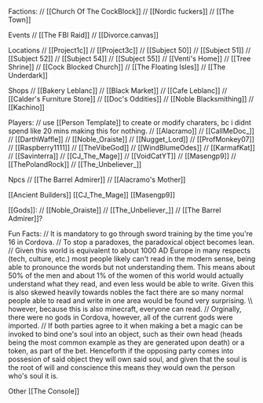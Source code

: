Factions:
 // [[Church Of The CockBlock]]
 // [[Nordic fuckers]]
 // [[The Town]]

Events
 // [[The FBI Raid]]
 // [[Divorce.canvas]]

Locations
 // [[Project1c]]
 // [[Project3c]]
 // [[Subject 50]]
 // [[Subject 51]]
 // [[Subject 52]]
 // [[Subject 54]]
 // [[Subject 55]]
 // [[Venti's Home]]
 // [[Tree Shrine]]
 // [[Cock Blocked Church]]
 // [[The Floating Isles]]
 // [[The Underdark]]

Shops
 // [[Bakery Leblanc]]
 // [[Black Market]]
 // [[Cafe Leblanc]]
 // [[Calder's Furniture Store]]
 // [[Doc's Oddities]]
 // [[Noble Blacksmithing]]
 // [[Kachino]]

Players: 
 // use [[Person Template]] to create or modify charaters, bc i didnt spend like 20 mins making this for nothing.
 // [[Alacramo]]
 // [[CallMeDoc_]]
 // [[DarthWaffle]]
 // [[Noble_Oraiste]]
 // [[Nugget_Lord]]
 // [[ProfMonkey07]]
 // [[Raspberry1111]]
 // [[TheVibeGod]]
 // [[WindBlumeOdes]]
 // [[KarmafKat]]
 // [[Savinterra]]
 // [[CJ_The_Mage]]
 // [[VoidCatYT]]
 // [[Masengp9]]
 // [[ThePolandRock]]
 // [[The_Unbeliever_]]

Npcs
 // [[The Barrel Admirer]]
 // [[Alacramo's Mother]]

[[Ancient Builders]]
 [[CJ_The_Mage]]
 [[Masengp9]]

[[Gods]]:
 // [[Noble_Oraiste]]
 // [[The_Unbeliever_]]
 // [[The Barrel Admirer]]?

Fun Facts:
 // It is mandatory to go through sword training by the time you're 16 in Cordova.
 // To stop a paradoxes, the paradoxical object becomes lean.
 // Given this world is equivalent to about 1000 AD Europe in many respects (tech, culture, etc.) most people likely can't read in the modern sense, being able to pronounce the words but not understanding them. This means about 50% of the men and about 1% of the women of this world would actually understand what they read, and even less would be able to write. Given this is also skewed heavily towards nobles the fact there are so many normal people able to read and write in one area would be found very surprising. 
   \\\ however, because this is also minecraft, everyone can read.
 // Orginally, there were no gods in Cordova, however, all of the current gods were imported.
 // If both parties agree to it when making a bet a magic can be invoked to bind one's soul into an object, such as their own head (heads being the most common example as they are generated upon death) or a token, as part of the bet. Henceforth if the opposing party comes into possesion of said object they will own said soul, and given that the soul is the root of will and conscience this means they would own the person who's soul it is.


Other
 [[The Console]]